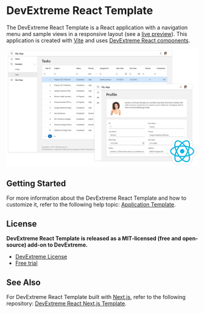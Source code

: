 # DevExtreme React Template

The DevExtreme React Template is a React application with a navigation menu and sample views in a responsive layout (see a [live preview](https://devexpress.github.io/devextreme-react-template)). This application is created with [Vite](https://vite.dev/guide/) and uses [DevExtreme React components](https://js.devexpress.com/Documentation/Guide/React_Components/DevExtreme_React_Components/).

![DevExtreme-React-Template](react-template.png)

## Getting Started

For more information about the DevExtreme React Template and how to customize it, refer to the following help topic: [Application Template](https://js.devexpress.com/Documentation/Guide/React_Components/Application_Template/).

## License

**DevExtreme React Template is released as a MIT-licensed (free and open-source) add-on to DevExtreme.**

- [DevExtreme License](https://js.devexpress.com/Licensing/)
- [Free trial](http://js.devexpress.com/Buy/)

## See Also

For DevExtreme React Template built with [Next.js](https://nextjs.org), refer to the following repository: [DevExtreme React Next.js Template](https://github.com/DevExpress/devextreme-nextjs-template).
